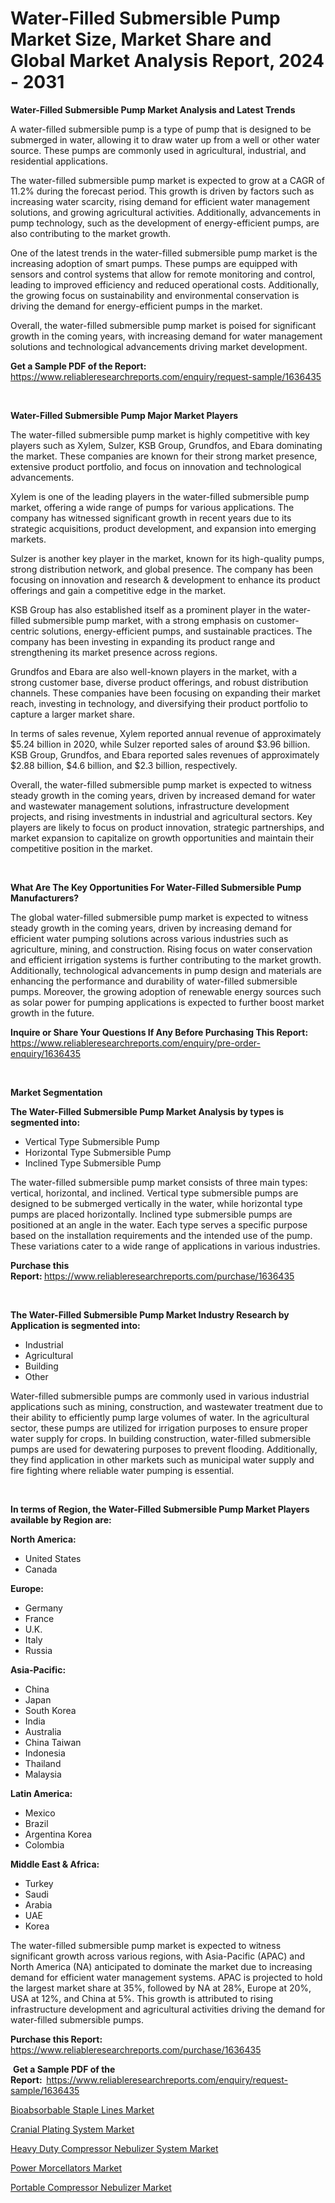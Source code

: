 <p><h1>Water-Filled Submersible Pump Market Size, Market Share and Global Market Analysis Report, 2024 - 2031</h1></p><p><strong>Water-Filled Submersible Pump Market Analysis and Latest Trends</strong></p>
<p><p>A water-filled submersible pump is a type of pump that is designed to be submerged in water, allowing it to draw water up from a well or other water source. These pumps are commonly used in agricultural, industrial, and residential applications.</p><p>The water-filled submersible pump market is expected to grow at a CAGR of 11.2% during the forecast period. This growth is driven by factors such as increasing water scarcity, rising demand for efficient water management solutions, and growing agricultural activities. Additionally, advancements in pump technology, such as the development of energy-efficient pumps, are also contributing to the market growth.</p><p>One of the latest trends in the water-filled submersible pump market is the increasing adoption of smart pumps. These pumps are equipped with sensors and control systems that allow for remote monitoring and control, leading to improved efficiency and reduced operational costs. Additionally, the growing focus on sustainability and environmental conservation is driving the demand for energy-efficient pumps in the market.</p><p>Overall, the water-filled submersible pump market is poised for significant growth in the coming years, with increasing demand for water management solutions and technological advancements driving market development.</p></p>
<p><strong>Get a Sample PDF of the Report:&nbsp;</strong> <a href="https://www.reliableresearchreports.com/enquiry/request-sample/1636435">https://www.reliableresearchreports.com/enquiry/request-sample/1636435</a></p>
<p>&nbsp;</p>
<p><strong>Water-Filled Submersible Pump Major Market Players</strong></p>
<p><p>The water-filled submersible pump market is highly competitive with key players such as Xylem, Sulzer, KSB Group, Grundfos, and Ebara dominating the market. These companies are known for their strong market presence, extensive product portfolio, and focus on innovation and technological advancements.</p><p>Xylem is one of the leading players in the water-filled submersible pump market, offering a wide range of pumps for various applications. The company has witnessed significant growth in recent years due to its strategic acquisitions, product development, and expansion into emerging markets.</p><p>Sulzer is another key player in the market, known for its high-quality pumps, strong distribution network, and global presence. The company has been focusing on innovation and research & development to enhance its product offerings and gain a competitive edge in the market.</p><p>KSB Group has also established itself as a prominent player in the water-filled submersible pump market, with a strong emphasis on customer-centric solutions, energy-efficient pumps, and sustainable practices. The company has been investing in expanding its product range and strengthening its market presence across regions.</p><p>Grundfos and Ebara are also well-known players in the market, with a strong customer base, diverse product offerings, and robust distribution channels. These companies have been focusing on expanding their market reach, investing in technology, and diversifying their product portfolio to capture a larger market share.</p><p>In terms of sales revenue, Xylem reported annual revenue of approximately $5.24 billion in 2020, while Sulzer reported sales of around $3.96 billion. KSB Group, Grundfos, and Ebara reported sales revenues of approximately $2.88 billion, $4.6 billion, and $2.3 billion, respectively.</p><p>Overall, the water-filled submersible pump market is expected to witness steady growth in the coming years, driven by increased demand for water and wastewater management solutions, infrastructure development projects, and rising investments in industrial and agricultural sectors. Key players are likely to focus on product innovation, strategic partnerships, and market expansion to capitalize on growth opportunities and maintain their competitive position in the market.</p></p>
<p>&nbsp;</p>
<p><strong>What Are The Key Opportunities For Water-Filled Submersible Pump Manufacturers?</strong></p>
<p><p>The global water-filled submersible pump market is expected to witness steady growth in the coming years, driven by increasing demand for efficient water pumping solutions across various industries such as agriculture, mining, and construction. Rising focus on water conservation and efficient irrigation systems is further contributing to the market growth. Additionally, technological advancements in pump design and materials are enhancing the performance and durability of water-filled submersible pumps. Moreover, the growing adoption of renewable energy sources such as solar power for pumping applications is expected to further boost market growth in the future.</p></p>
<p><strong>Inquire or Share Your Questions If Any Before Purchasing This Report:</strong> <a href="https://www.reliableresearchreports.com/enquiry/pre-order-enquiry/1636435">https://www.reliableresearchreports.com/enquiry/pre-order-enquiry/1636435</a></p>
<p>&nbsp;</p>
<p><strong>Market Segmentation</strong></p>
<p><strong>The Water-Filled Submersible Pump Market Analysis by types is segmented into:</strong></p>
<p><ul><li>Vertical Type Submersible Pump</li><li>Horizontal Type Submersible Pump</li><li>Inclined Type Submersible Pump</li></ul></p>
<p><p>The water-filled submersible pump market consists of three main types: vertical, horizontal, and inclined. Vertical type submersible pumps are designed to be submerged vertically in the water, while horizontal type pumps are placed horizontally. Inclined type submersible pumps are positioned at an angle in the water. Each type serves a specific purpose based on the installation requirements and the intended use of the pump. These variations cater to a wide range of applications in various industries.</p></p>
<p><strong>Purchase this Report:&nbsp;</strong><a href="https://www.reliableresearchreports.com/purchase/1636435">https://www.reliableresearchreports.com/purchase/1636435</a></p>
<p>&nbsp;</p>
<p><strong>The Water-Filled Submersible Pump Market Industry Research by Application is segmented into:</strong></p>
<p><ul><li>Industrial</li><li>Agricultural</li><li>Building</li><li>Other</li></ul></p>
<p><p>Water-filled submersible pumps are commonly used in various industrial applications such as mining, construction, and wastewater treatment due to their ability to efficiently pump large volumes of water. In the agricultural sector, these pumps are utilized for irrigation purposes to ensure proper water supply for crops. In building construction, water-filled submersible pumps are used for dewatering purposes to prevent flooding. Additionally, they find application in other markets such as municipal water supply and fire fighting where reliable water pumping is essential.</p></p>
<p>&nbsp;</p>
<p><strong>In terms of Region, the Water-Filled Submersible Pump Market Players available by Region are:</strong></p>
<p>
    <p> <strong> North America: </strong>
        <ul>
            <li>United States</li>
            <li>Canada</li>
        </ul>
        </p> 
    <p> <strong> Europe: </strong>
        <ul>
            <li>Germany</li>
            <li>France</li>
            <li>U.K.</li>
            <li>Italy</li>
            <li>Russia</li>
        </ul>
        </p> 
    <p> <strong> Asia-Pacific: </strong>
        <ul>
            <li>China</li>
            <li>Japan</li>
            <li>South Korea</li>
            <li>India</li>
            <li>Australia</li>
            <li>China Taiwan</li>
            <li>Indonesia</li>
            <li>Thailand</li>
            <li>Malaysia</li>
        </ul>
        </p> 
    <p> <strong> Latin America: </strong>
        <ul>
            <li>Mexico</li>
            <li>Brazil</li>
            <li>Argentina Korea</li>
            <li>Colombia</li>
        </ul>
        </p> 
    <p> <strong> Middle East & Africa: </strong>
        <ul>
            <li>Turkey</li>
            <li>Saudi</li>
            <li>Arabia</li>
            <li>UAE</li>
            <li>Korea</li>
        </ul>
    </p>
    </p>
<p><p>The water-filled submersible pump market is expected to witness significant growth across various regions, with Asia-Pacific (APAC) and North America (NA) anticipated to dominate the market due to increasing demand for efficient water management systems. APAC is projected to hold the largest market share at 35%, followed by NA at 28%, Europe at 20%, USA at 12%, and China at 5%. This growth is attributed to rising infrastructure development and agricultural activities driving the demand for water-filled submersible pumps.</p></p>
<p><strong>Purchase this Report: </strong><a href="https://www.reliableresearchreports.com/purchase/1636435">https://www.reliableresearchreports.com/purchase/1636435</a></p>
<p>&nbsp;<strong>Get a Sample PDF of the Report:&nbsp;&nbsp;</strong><a href="https://www.reliableresearchreports.com/enquiry/request-sample/1636435">https://www.reliableresearchreports.com/enquiry/request-sample/1636435</a></p>
<p><strong></strong></p>
<p><p><a href="https://github.com/Krish2023na/Market-Research-Report-List-3/blob/main/bioabsorbable-staple-lines-market.md">Bioabsorbable Staple Lines Market</a></p><p><a href="https://medium.com/@benjaminchavez7555/cranial-plating-system-market-competitive-analysis-market-trends-and-forecast-to-2031-991a5eeb9e3d">Cranial Plating System Market</a></p><p><a href="https://medium.com/@benjaminchavez7555/heavy-duty-compressor-nebulizer-system-market-the-key-to-successful-business-strategy-forecast-7627e997c3dc">Heavy Duty Compressor Nebulizer System Market</a></p><p><a href="https://medium.com/@benjaminchavez7555/power-morcellators-market-insights-into-market-cagr-market-trends-and-growth-strategies-d4c300c3e9df">Power Morcellators Market</a></p><p><a href="https://medium.com/@benjaminchavez7555/analyzing-portable-compressor-nebulizer-market-global-industry-perspective-and-forecast-2024-to-9280db420e66">Portable Compressor Nebulizer Market</a></p></p>